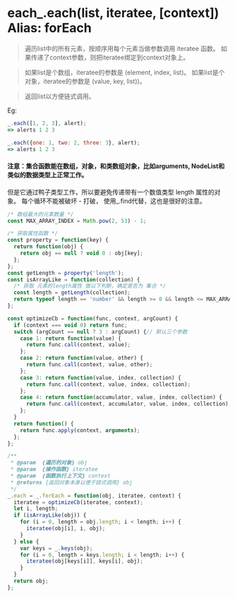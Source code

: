 # each_.each(list, iteratee, [context]) Alias: forEach 

> 遍历list中的所有元素，按顺序用每个元素当做参数调用 iteratee 函数。
> 如果传递了context参数，则把iteratee绑定到context对象上。

> 如果list是个数组，iteratee的参数是 (element, index, list)。
> 如果list是个对象，iteratee的参数是 (value, key, list))。

> 返回list以方便链式调用。

Eg:
```js
_.each([1, 2, 3], alert);
=> alerts 1 2 3

_.each({one: 1, two: 2, three: 3}, alert);
=> alerts 1 2 3
```

#### 注意：集合函数能在数组，对象，和类数组对象，比如arguments, NodeList和类似的数据类型上正常工作。 
但是它通过鸭子类型工作，所以要避免传递带有一个数值类型 length 属性的对象。
每个循环不能被破坏 - 打破， 使用_.find代替，这也是很好的注意。

```js
/* 数组最大的元素数量 */
const MAX_ARRAY_INDEX = Math.pow(2, 53) - 1;

/* 获取属性函数 */
const property = function(key) {
  return function(obj) {
    return obj == null ? void 0 : obj[key];
  };
};
const getLength = property('length');
const isArrayLike = function(collection) {
  /* 获取 元素的length属性 做以下判断，确定是否为 集合 */
  const length = getLength(collection);
  return typeof length == 'number' && length >= 0 && length <= MAX_ARRAY_INDEX;
};

const optimizeCb = function(func, context, argCount) {
  if (context === void 0) return func;
  switch (argCount == null ? 3 : argCount) {// 默认三个参数
    case 1: return function(value) {
      return func.call(context, value);
    };
    case 2: return function(value, other) {
      return func.call(context, value, other);
    };
    case 3: return function(value, index, collection) {
      return func.call(context, value, index, collection);
    };
    case 4: return function(accumulator, value, index, collection) {
      return func.call(context, accumulator, value, index, collection);
    };
  }
  return function() {
    return func.apply(context, arguments);
  };
};

/**
 * @param  {遍历的对象} obj
 * @param  {操作函数} iteratee
 * @param  {函数执行上下文} context
 * @returns {返回对象本身以便于链式调用} obj
 */
_.each = _.forEach = function(obj, iteratee, context) {
  iteratee = optimizeCb(iteratee, context);
  let i, length;
  if (isArrayLike(obj)) {
    for (i = 0, length = obj.length; i < length; i++) {
      iteratee(obj[i], i, obj);
    }
  } else {
    var keys = _.keys(obj);
    for (i = 0, length = keys.length; i < length; i++) {
      iteratee(obj[keys[i]], keys[i], obj);
    }
  }
  return obj;
};
```